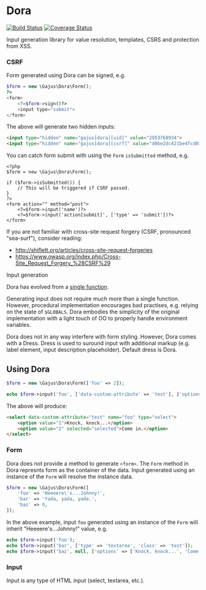 # Dora

[![Build Status](https://travis-ci.org/gajus/dora.png?branch=master)](https://travis-ci.org/gajus/dora)
[![Coverage Status](https://coveralls.io/repos/gajus/dora/badge.png)](https://coveralls.io/r/gajus/dora)

Input generation library for value resolution, templates, CSRS and protection from XSS.

### CSRF

Form generated using Dora can be signed, e.g.

```php
$form = new \Gajus\Dora\Form();
?>
<form>
    <?=$form->sign()?>
    <input type="submit">
</form>
```

The above will generate two hidden inputs:

```html
<input type="hidden" name="gajus[dora][uid]" value="2953768934">
<input type="hidden" name="gajus[dora][csrf]" value="d0be2dc421be4fcd0172e5afceea3970e2f3d940">
```



You can catch form submit with using the `Form` `isSubmitted` method, e.g.

```php+html
<?php
$form = new \Gajus\Dora\Form();

if ($form->isSubmitted()) {
    // This will be triggered if CSRF passed.
}
?>
<form action="" method="post">
    <?=$form->input('name')?>
    <?=$form->input('action[submit]', ['type' => 'submit'])?>
</form>
```

If you are not familiar with cross-site request forgery (CSRF, pronounced "sea-surf"), consider reading:

* http://shiflett.org/articles/cross-site-request-forgeries
* https://www.owasp.org/index.php/Cross-Site_Request_Forgery_%28CSRF%29

Input generation

Dora has evolved from a [single function](https://gist.github.com/gajus/8392582).



Generating input does not require much more than a single function. However, procedural implementation encourages bad practises, e.g. relying on the state of `$GLOBALS`. Dora embodies the simplicity of the original implementation with a light touch of OO to properly handle environment variables.

Dora does not in any way interfere with form styling. However, Dora comes with a Dress. Dress is used to suround input with additional markup (e.g. label element, input description placeholder). Default dress is Dora.

## Using Dora

```php
$form = new \Gajus\Dora\Form(['foo' => 2]);

echo $form->input('foo', ['data-custom-attribute' => 'test'], ['options' => [1 => 'Knock, knock...', 2 => 'Come in.']]);
```

The above will produce:

```html
<select data-custom-attribute="test" name="foo" type="select">
	<option value="1">Knock, knock...</option>
	<option value="2" selected="selected">Come in.</option>
</select>
```

### Form

Dora does not provide a method to generate `<form>`. The `Form` method in Dora represnts form as the container of the data. Input generated using an instance of the `Form` will resolve the instance data.

```php
$form = new \Gajus\Dora\Form([
    'foo' => 'Heeeere\'s...Johnny!',
    'bar' => 'Yada, yada, yada.',
    'baz' => 0,
]);
```

In the above example, input `foo` generated using an instance of the `Form` will inherit "Heeeere's...Johnny!" value, e.g.

```php
echo $form->input('foo');
echo $form->input('bar', ['type' => 'textarea', 'class' => 'test']);
echo $form->input('baz', null, ['options' => ['Knock, knock...', 'Come in.']]);
```

### Input

Input is any type of HTML input (select, textarea, etc.).
